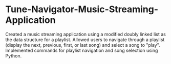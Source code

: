 # Tune-Navigator-Music-Streaming-Application

Created a music streaming application using a modified doubly linked list as the data structure for a playlist. 
Allowed users to navigate through a playlist (display the next, previous, first, or last song) and select a song to "play". 
Implemented commands for playlist navigation and song selection using Python.
